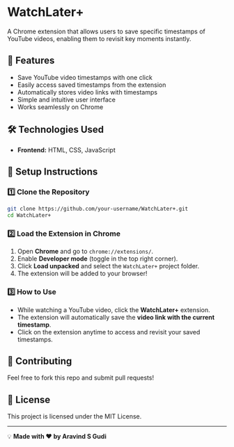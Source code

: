 # WatchLater+  

A Chrome extension that allows users to save specific timestamps of YouTube videos, enabling them to revisit key moments instantly.

## 🚀 Features  
- Save YouTube video timestamps with one click  
- Easily access saved timestamps from the extension  
- Automatically stores video links with timestamps  
- Simple and intuitive user interface  
- Works seamlessly on Chrome

## 🛠️ Technologies Used  
- **Frontend:** HTML, CSS, JavaScript  

## 📌 Setup Instructions  

### 1️⃣ Clone the Repository  
```bash  
git clone https://github.com/your-username/WatchLater+.git  
cd WatchLater+  
```

### 2️⃣ Load the Extension in Chrome  
1. Open **Chrome** and go to `chrome://extensions/`.  
2. Enable **Developer mode** (toggle in the top right corner).  
3. Click **Load unpacked** and select the `WatchLater+` project folder.  
4. The extension will be added to your browser!

### 3️⃣ How to Use  
- While watching a YouTube video, click the **WatchLater+** extension.  
- The extension will automatically save the **video link with the current timestamp**.  
- Click on the extension anytime to access and revisit your saved timestamps.

## 🤝 Contributing  
Feel free to fork this repo and submit pull requests!

## 📜 License  
This project is licensed under the MIT License.

---  
💡 **Made with ❤️ by Aravind S Gudi**
